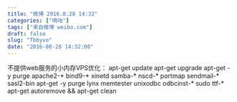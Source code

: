```yaml
---
title: "微博 2016.8.28 14:32"
categories: ["嘀咕"]
tags: ["来自微博 weibo.com"]
draft: false
slug: "Tbbyvo"
date: "2016-08-28 14:32:00"
---
```


<p>不提供web服务的小内存VPS优化： apt-get update  apt-get upgrade  apt-get -y purge apache2-* bind9-* xinetd samba-* nscd-* portmap sendmail-* sasl2-bin apt-get -y purge lynx memtester unixodbc odbcinst-* sudo ttf-*  apt-get autoremove && apt-get clean ​​​​</p>
